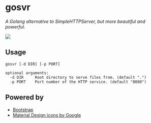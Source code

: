 # gosvr

*A Golang alternative to SimpleHTTPServer, but more beautiful and powerful.*

![](https://i.loli.net/2018/10/18/5bc8638ff0897.png)

## Usage

```
gosvr [-d DIR] [-p PORT]

optional arguments:
  -d DIR     Root directory to serve files from. (default ".")
  -p PORT    Port number of the HTTP service. (default "8080")
```

## Powered by

- [Bootstrap](https://getbootstrap.com/)
- [Material Design icons by Google](https://github.com/google/material-design-icons)